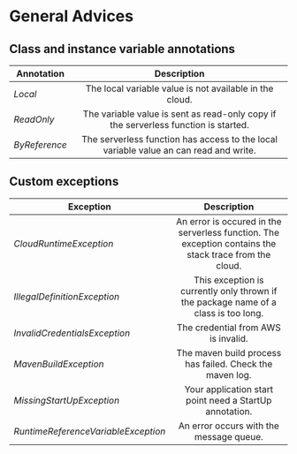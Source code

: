 # General Advices

## Class and instance variable annotations

| Annotation        | Description   | 
| -------------     |:-------------:| 
| *Local*           | The local variable value is not available in the cloud. |
| *ReadOnly*        | The variable value is sent as read-only copy if the serverless function is started. |
| *ByReference*     | The serverless function has access to the local variable value an can read and write.  |

## Custom exceptions

| Exception                           | Description   | 
| -------------                       |:-------------:| 
| *CloudRuntimeException*             | An error is occured in the serverless function. The exception contains the stack trace from the cloud. |
| *IllegalDefinitionException*        | This exception is currently only thrown if the package name of a class is too long. |
| *InvalidCredentialsException*       | The credential from AWS is invalid. |
| *MavenBuildException*               | The maven build process has failed. Check the maven log. |
| *MissingStartUpException*           | Your application start point need a StartUp annotation. |
| *RuntimeReferenceVariableException* | An error occurs with the message queue. |

